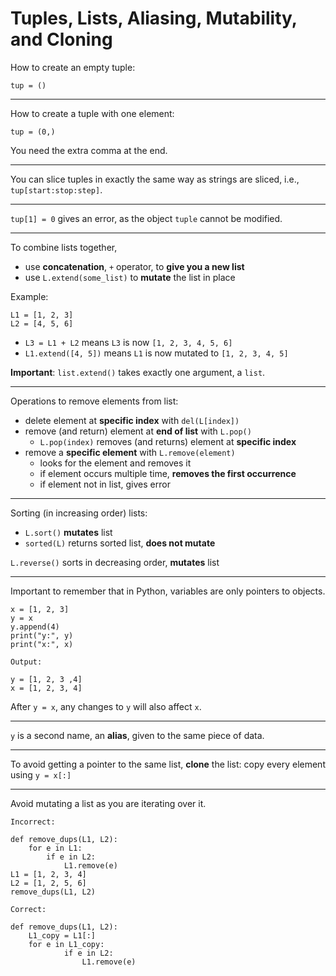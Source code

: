 

# Tuples, Lists, Aliasing, Mutability, and Cloning
How to create an empty tuple:
```
tup = ()
```
***
How to create a tuple with one element:
```
tup = (0,)
```
You need the extra comma at the end.
***
You can slice tuples in exactly the same way as strings are sliced, i.e., `tup[start:stop:step]`.
***
`tup[1] = 0` gives an error, as the object `tuple` cannot be modified.
***
To combine lists together, 
- use **concatenation**, `+` operator, to **give you a new list**
- use `L.extend(some_list)` to **mutate** the list in place

Example:
```
L1 = [1, 2, 3]
L2 = [4, 5, 6]
```
- `L3 = L1 + L2` means `L3` is now `[1, 2, 3, 4, 5, 6]`
- `L1.extend([4, 5])` means `L1` is now mutated to `[1, 2, 3, 4, 5]`

**Important**: `list.extend()` takes exactly one argument, a `list`.
***
Operations to remove elements from list:

- delete element at **specific index** with `del(L[index])`
- remove (and return) element at **end of list** with `L.pop()` 
	*	`L.pop(index)` removes (and returns) element at **specific index**	
- remove a **specific element** with `L.remove(element)`
	* looks for the element and removes it
	* if element occurs multiple time, **removes the first occurrence**
	* if element not in list, gives error	
***
Sorting (in increasing order) lists:
* `L.sort()` **mutates** list
* `sorted(L)` returns sorted list, **does not mutate**

`L.reverse()` sorts in decreasing order, **mutates** list
***
Important to remember that in Python, variables are only pointers to objects.
```
x = [1, 2, 3]
y = x
y.append(4)
print("y:", y)
print("x:", x)
```
```
Output:

y = [1, 2, 3 ,4]
x = [1, 2, 3, 4]
```
After `y = x`, any changes to `y` will also affect `x`.
***
`y` is a second name, an **alias**, given to the same piece of data.
***

To avoid getting a pointer to the same list, **clone** the list: copy every element using `y = x[:]`
***
Avoid mutating a list as you are iterating over it.
```
Incorrect:

def remove_dups(L1, L2): 
	for e in L1: 
		if e in L2: 
			L1.remove(e) 
L1 = [1, 2, 3, 4] 
L2 = [1, 2, 5, 6] 
remove_dups(L1, L2)
```
```
Correct:

def remove_dups(L1, L2): 
	L1_copy = L1[:] 
	for e in L1_copy: 
			if e in L2:
				L1.remove(e)
```
